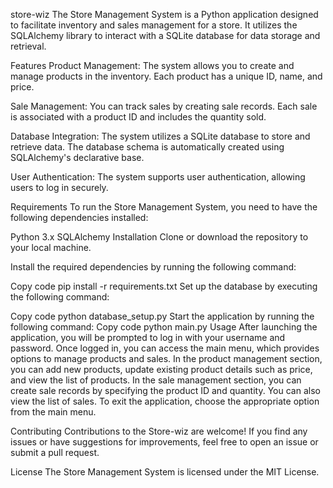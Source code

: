 store-wiz
The Store Management System is a Python application designed to facilitate inventory and sales management for a store. It utilizes the SQLAlchemy library to interact with a SQLite database for data storage and retrieval.

Features
Product Management: The system allows you to create and manage products in the inventory. Each product has a unique ID, name, and price.

Sale Management: You can track sales by creating sale records. Each sale is associated with a product ID and includes the quantity sold.

Database Integration: The system utilizes a SQLite database to store and retrieve data. The database schema is automatically created using SQLAlchemy's declarative base.

User Authentication: The system supports user authentication, allowing users to log in securely. 

Requirements
To run the Store Management System, you need to have the following dependencies installed:

Python 3.x
SQLAlchemy
Installation
Clone or download the repository to your local machine.

Install the required dependencies by running the following command:

Copy code
pip install -r requirements.txt
Set up the database by executing the following command:

Copy code
python database_setup.py
Start the application by running the following command:
Copy code
python main.py
Usage
After launching the application, you will be prompted to log in with your username and password.
Once logged in, you can access the main menu, which provides options to manage products and sales.
In the product management section, you can add new products, update existing product details such as price, and view the list of products.
In the sale management section, you can create sale records by specifying the product ID and quantity. You can also view the list of sales.
To exit the application, choose the appropriate option from the main menu.

Contributing
Contributions to the Store-wiz are welcome! If you find any issues or have suggestions for improvements, feel free to open an issue or submit a pull request.

License
The Store Management System is licensed under the MIT License.


